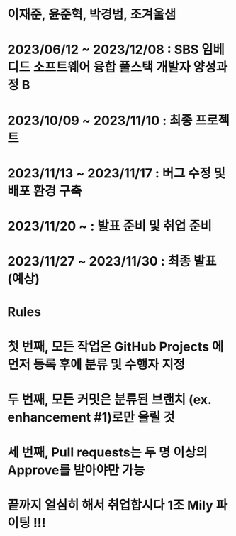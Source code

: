 # 이재준, 윤준혁, 박경범, 조겨울샘

# 2023/06/12 ~ 2023/12/08 : SBS 임베디드 소프트웨어 융합 풀스택 개발자 양성과정 B
# 2023/10/09 ~ 2023/11/10 : 최종 프로젝트
# 2023/11/13 ~ 2023/11/17 : 버그 수정 및 배포 환경 구축
# 2023/11/20 ~            : 발표 준비 및 취업 준비
# 2023/11/27 ~ 2023/11/30 : 최종 발표 (예상)

# Rules
# 첫 번째, 모든 작업은 GitHub Projects 에 먼저 등록 후에 분류 및 수행자 지정
# 두 번째, 모든 커밋은 분류된 브랜치 (ex. enhancement #1)로만 올릴 것
# 세 번째, Pull requests는 두 명 이상의 Approve를 받아야만 가능

# 끝까지 열심히 해서 취업합시다 1조 Mily 파이팅 !!!
